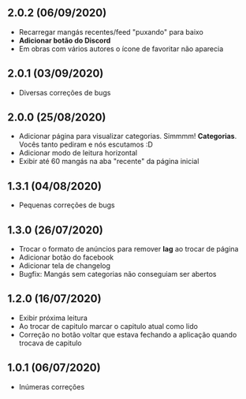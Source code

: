 ## 2.0.2 (06/09/2020)
- Recarregar mangás recentes/feed "puxando" para baixo
- **Adicionar botão do Discord**
- Em obras com vários autores o ícone de favoritar não aparecia

## 2.0.1 (03/09/2020)
- Diversas correções de bugs

## 2.0.0 (25/08/2020)
- Adicionar página para visualizar categorias. Simmmm! **Categorias**. Vocês tanto pediram e nós escutamos :D
- Adicionar modo de leitura horizontal
- Exibir até 60 mangás na aba "recente" da página inicial

## 1.3.1 (04/08/2020)
- Pequenas correções de bugs

## 1.3.0 (26/07/2020)

- Trocar o formato de anúncios para remover **lag** ao trocar de página
- Adicionar botão do facebook
- Adicionar tela de changelog
- Bugfix: Mangás sem categorias não conseguiam ser abertos

## 1.2.0 (16/07/2020)

- Exibir próxima leitura
- Ao trocar de capitulo marcar o capitulo atual como lido
- Correção no botão voltar que estava fechando a aplicação quando trocava de capitulo

## 1.0.1 (06/07/2020)

- Inúmeras correções
